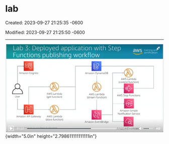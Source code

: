 # lab

Created: 2023-09-27 21:25:35 -0600

Modified: 2023-09-27 21:25:50 -0600

---

![Lab 3: Deployed application with Step Functions publishing workflow e Amazon Cognito User Amazon API Gateway Arnazcr Web Services or ir_s *.fflid'_-_ AWS Lambda (get function) AWS Lambda (store function) All d Amazon DynamoDB AWS Lambda (stream function) Amazon EventBridge AWS Lambda (contest function) AWS Step Functions Amazon Simple Notification Service n Ctoud//atc: training an -7 certification 21 ](../../../media/AWS-Developing-Serverless-Solutions-on-AWS-Module-9-lab-image1.png){width="5.0in" height="2.798611111111111in"}



